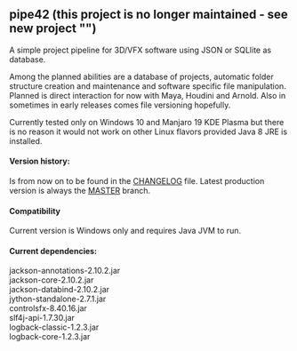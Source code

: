 ## pipe42 (this project is no longer maintained - see new project "")
A simple project pipeline for 3D/VFX software using JSON or SQLlite as database. 

Among the planned abilities are a database of projects, automatic folder structure creation and maintenance and software specific file manipulation. Planned is direct interaction for now with Maya, Houdini and Arnold. Also in sometimes in early releases comes file versioning hopefully. 

Currently tested only on Windows 10 and Manjaro 19 KDE Plasma but there is no reason it would not work on other Linux flavors provided Java 8 JRE is installed.


#### Version history:
Is from now on to be found in the [CHANGELOG] file. Latest production version is always the [MASTER] branch.

#### Compatibility
Current version is Windows only and requires Java JVM to run.

#### Current dependencies:
jackson-annotations-2.10.2.jar<br>
jackson-core-2.10.2.jar<br>
jackson-databind-2.10.2.jar<br>
jython-standalone-2.7.1.jar<br>
controlsfx-8.40.16.jar<br>
slf4j-api-1.7.30.jar<br>
logback-classic-1.2.3.jar<br>
logback-core-1.2.3.jar<br>


[CHANGELOG]: https://github.com/mydogspies/pipe42/blob/master/CHANGELOG.md
[MASTER]: https://github.com/mydogspies/pipe42
